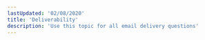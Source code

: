 ```yaml
---
lastUpdated: '02/08/2020'
title: 'Deliverability'
description: 'Use this topic for all email delivery questions'
---
```

